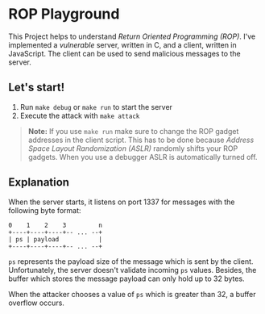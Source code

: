 # ROP Playground

This Project helps to understand *Return Oriented Programming (ROP)*. I've implemented a *vulnerable* server, written in C,
and a client, written in JavaScript. The client can be used to send malicious messages to the server.

## Let's start!

1. Run ``make debug`` or ``make run`` to start the server
2. Execute the attack with ``make attack``

> **Note:** If you use ``make run`` make sure to change the ROP gadget addresses in the client script. This has to be done because *Address Space Layout Randomization (ASLR)* randomly shifts your ROP gadgets. When you use a debugger ASLR is automatically turned off.

## Explanation

When the server starts, it listens on port 1337 for messages with the following byte format:
```
0    1    2    3         n
+----+----+----+-- ... --+
| ps | payload           |
+----+----+----+-- ... --+
```
``ps`` represents the payload size of the message which is sent by the client. Unfortunately, the server doesn't validate incoming ``ps`` values. Besides, the buffer which stores the message payload can only hold up to 32 bytes. 

When the attacker chooses a value of ``ps`` which is greater than 32, a buffer overflow occurs.
